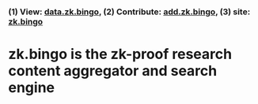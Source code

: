### (1) View: [data.zk.bingo](https://data.zk.bingo), (2) Contribute: [add.zk.bingo](https://add.zk.bingo), (3) site: [zk.bingo](https://zk.bingo)

# zk.bingo is the zk-proof research content aggregator and search engine
